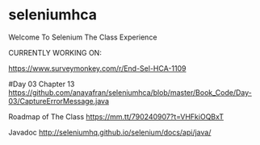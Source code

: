 # seleniumhca
Welcome To Selenium The Class Experience

CURRENTLY WORKING ON: 

https://www.surveymonkey.com/r/End-Sel-HCA-1109


#Day 03 Chapter 13
https://github.com/anayafran/seleniumhca/blob/master/Book_Code/Day-03/CaptureErrorMessage.java

Roadmap of The Class
https://mm.tt/790240907?t=VHFkiOQBxT

Javadoc 
http://seleniumhq.github.io/selenium/docs/api/java/
